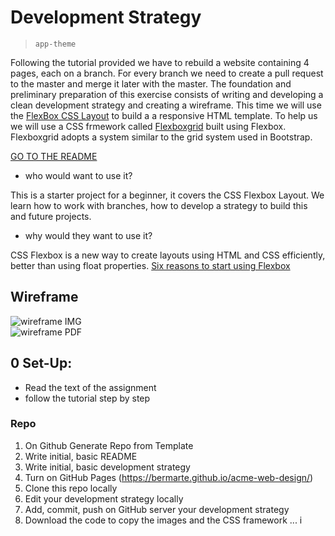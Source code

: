 # Development Strategy

> `app-theme`

Following the tutorial provided we have to rebuild a website containing 4 pages, each on a branch. For every branch we need to create a pull request to the master and merge it later with the master. The foundation and preliminary preparation of this exercise consists of writing and developing a clean development strategy and creating a wireframe. This time we will use the [FlexBox CSS Layout](https://css-tricks.com/snippets/css/a-guide-to-flexbox/) to build a a responsive HTML template. To help us we will use a CSS frmework called [Flexboxgrid](http://flexboxgrid.com/) built using Flexbox. Flexboxgrid adopts a system similar to the grid system used in Bootstrap.


[GO TO THE README](README.md)

- who would want to use it?  

This is a starter project for a beginner, it covers the CSS Flexbox Layout. We learn how to work with branches, how to develop a strategy to build this and future projects.

- why would they want to use it?  

CSS Flexbox is a new way to create layouts using HTML and CSS efficiently, better than using float properties. [Six reasons to start using Flexbox](https://bitsofco.de/6-reasons-to-start-using-flexbox/)

## Wireframe

<!-- include a wireframe for your project in this repository, and display it here -->
<!-- wireframe.cc is a good site for getting started with wireframes -->
![wireframe IMG](notyet)   
![wireframe PDF](notyetpdf)

## 0 Set-Up:
* Read the text of the assignment
* follow the tutorial step by step

### Repo

1. On Github Generate Repo from Template
1. Write initial, basic README
1. Write initial, basic development strategy
1. Turn on GitHub Pages (https://bermarte.github.io/acme-web-design/)
1. Clone this repo locally
1. Edit your development strategy locally
1. Add, commit, push on GitHub server your development strategy
1. Download the code to copy the images and the CSS framework
...
i